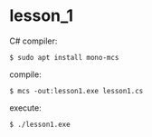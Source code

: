 # lesson_1
C#
compiler:
```
$ sudo apt install mono-mcs
```
compile:
```
$ mcs -out:lesson1.exe lesson1.cs
```
execute:
```
$ ./lesson1.exe 
```
